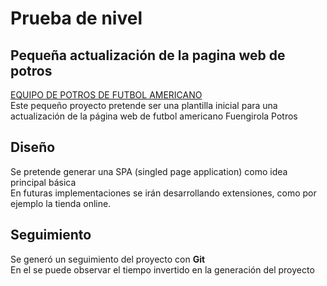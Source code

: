# Prueba de nivel
## Pequeña actualización de la pagina web de potros
[EQUIPO DE POTROS DE FUTBOL AMERICANO](https://fuengirolapotros.com/)
<br>
Este pequeño proyecto pretende ser una plantilla inicial para una actualización de la página web de futbol americano Fuengirola Potros

## Diseño
Se pretende generar una SPA (singled page application) como idea principal básica
<br>
En futuras implementaciones se irán desarrollando extensiones, como por ejemplo la tienda online.

## Seguimiento
Se generó un seguimiento del proyecto con <b>Git</b>
<br>
En el se puede observar el tiempo invertido en la generación del proyecto